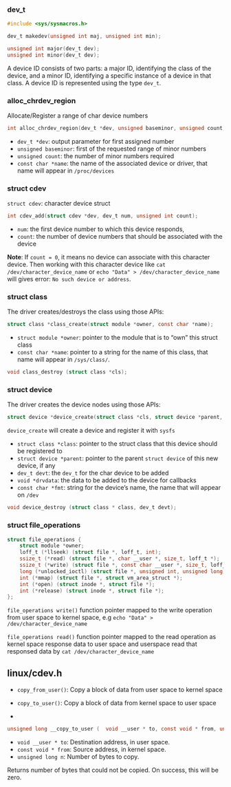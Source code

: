 ### dev_t

```c
#include <sys/sysmacros.h>

dev_t makedev(unsigned int maj, unsigned int min);

unsigned int major(dev_t dev);
unsigned int minor(dev_t dev);
```

A device ID consists of two parts: a major ID, identifying the class of the device, and a minor ID, identifying a specific instance of a device in that class. A device ID is represented using the type ``dev_t``.

### alloc_chrdev_region

Allocate/Register a range of char device numbers

```c
int alloc_chrdev_region(dev_t *dev, unsigned baseminor, unsigned count, const char *name);
```

* ``dev_t *dev``: output parameter for first assigned number
* ``unsigned baseminor``: first of the requested range of minor numbers
* ``unsigned count``: the number of minor numbers required
* ``const char *name``: the name of the associated device or driver, that name will appear in ``/proc/devices``

### struct cdev

``struct cdev``: character device struct

```c
int cdev_add(struct cdev *dev, dev_t num, unsigned int count);
```

* ``num``: the first device number to which this device responds,
* ``count``: the number of device numbers that should be associated with the device

**Note**: If ``count = 0``, it means no device can associate with this character device. Then working with this character device like ``cat /dev/character_device_name`` or ``echo "Data" > /dev/character_device_name`` will gives error: ``No such device or address``.

### struct class

The driver creates/destroys the class using those APIs:

```c
struct class *class_create(struct module *owner, const char *name);
```

* ``struct module *owner``: pointer to the module that is to “own” this struct class
* ``const char *name``: pointer to a string for the name of this class, that name will appear in ``/sys/class/``.

```c
void class_destroy (struct class *cls);
```

### struct device

The driver creates the device nodes using those APIs:

```c
struct device *device_create(struct class *cls, struct device *parent, dev_t devt, void * drvdata, const char **fmt...);
```

``device_create`` will create a device and register it with ``sysfs``

* ``struct class *class``: pointer to the struct class that this device should be registered to
* ``struct device *parent``: pointer to the parent ``struct device`` of this new device, if any
* ``dev_t devt``: the ``dev_t`` for the char device to be added
* ``void *drvdata``: the data to be added to the device for callbacks
* ``const char *fmt``: string for the device’s name, the name that will appear on ``/dev``

```c
void device_destroy (struct class * class, dev_t devt);
```

### struct file_operations

```c
struct file_operations {
    struct module *owner;
    loff_t (*llseek) (struct file *, loff_t, int);
    ssize_t (*read) (struct file *, char __user *, size_t, loff_t *);	
    ssize_t (*write) (struct file *, const char __user *, size_t, loff_t *);
    long (*unlocked_ioctl) (struct file *, unsigned int, unsigned long);
    int (*mmap) (struct file *, struct vm_area_struct *);
    int (*open) (struct inode *, struct file *);
    int (*release) (struct inode *, struct file *);
};
```

``file_operations write()`` function pointer mapped to the write operation from user space to kernel space, e.g ``echo "Data" > /dev/character_device_name`` 

``file_operations read()`` function pointer mapped to the read operation as kernel space response data to user space and userspace read that responsed data by ``cat /dev/character_device_name``

## linux/cdev.h

* ``copy_from_user()``: Copy a block of data from user space to kernel space

* ``copy_to_user()``: Copy a block of data from kernel space to user space
* 
```c
unsigned long __copy_to_user (	void __user * to, const void * from, unsigned long n);
```

* ``void __user * to``: Destination address, in user space.
* ``const void * from``: Source address, in kernel space.
* ``unsigned long n``: Number of bytes to copy.

Returns number of bytes that could not be copied. On success, this will be zero.
